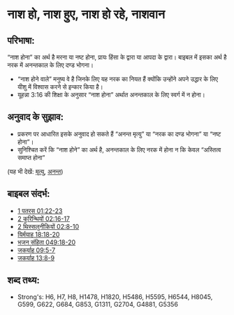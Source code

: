 # नाश हो, नाश हुए, नाश हो रहे, नाशवान #

## परिभाषा: ##

“नाश होना” का अर्थ है मरना या नष्ट होना, प्रायः हिंसा के द्वारा या आपदा के द्वारा। बाइबल में इसका अर्थ है नरक में अनन्तकाल के लिए दण्ड भोगना।

* “नाश होने वाले” मनुष्य वे है जिनके लिए यह नरक का नियत हैं क्योंकि उन्होंने अपने उद्धार के लिए यीशु में विश्वास करने से इन्कार किया है।
* यूहन्ना 3:16 की शिक्षा के अनुसार “नाश होना” अर्थात अनन्तकाल के लिए स्वर्ग में न होना।

## अनुवाद के सुझाव: ##

* प्रकरण पर आधारित इसके अनुवाद हो सकते हैं “अनन्त मृत्यु” या “नरक का दण्ड भोगना” या “नष्ट होना”।
*  सुनिश्चित करें कि “नाश होने” का अर्थ है, अनन्तकाल के लिए नरक में होना न कि केवल “अस्तित्व समाप्त होना”

(यह भी देखें: [मृत्यु](../other/death.md), [अनन्त](../kt/eternity.md))

## बाइबल संदर्भ: ##

* [1 पतरस 01:22-23](rc://en/tn/help/1pe/01/22)
* [2 कुरिन्थियों 02:16-17](rc://en/tn/help/2co/02/16)
* [2 थिस्सलुनीकियों 02:8-10](rc://en/tn/help/2th/02/08)
* [यिर्मयाह 18:18-20](rc://en/tn/help/jer/18/18)
* [भजन संहिता 049:18-20](rc://en/tn/help/psa/049/018)
* [जकर्याह 09:5-7](rc://en/tn/help/zec/09/05)
* [जकर्याह 13:8-9](rc://en/tn/help/zec/13/08)


## शब्द तथ्य: ##

* Strong's: H6, H7, H8, H1478, H1820, H5486, H5595, H6544, H8045, G599, G622, G684, G853, G1311, G2704, G4881, G5356
